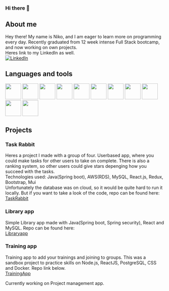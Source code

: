 ### Hi there 👋

## About me
Hey there! My name is Niko, and I am eager to learn more on programming every day. Recently graduated from 12 week intense Full Stack bootcamp, and now working on own projects.     
Heres link to my LinkedIn as well.    
[![LinkedIn](https://img.shields.io/badge/LinkedIn-blue?style=flat-square&logo=linkedin&labelColor=blue)](https://www.linkedin.com/in/niko-rappe-883001263/)

## Languages and tools
    
<div>
  <img src="https://is.mediadelivery.fi/img/468/bccec86c243846a3b23e636a05d9110b.jpg" width="50px" height="50px">
  <img src="https://cdn4.iconfinder.com/data/icons/logos-3/454/nodejs-new-pantone-white-512.png" width="50px" height="50px">
  <img src="https://upload.wikimedia.org/wikipedia/commons/thumb/6/6a/JavaScript-logo.png/800px-JavaScript-logo.png" width="50px">
  <img src="https://w7.pngwing.com/pngs/915/519/png-transparent-typescript-hd-logo-thumbnail.png" width="50px" height="50px">
  <img src="https://cdn.iconscout.com/icon/free/png-256/free-react-1-282599.png?f=webp" width="50px">
  <img src="https://img.favpng.com/6/2/11/redux-react-javascript-freecodecamp-npm-png-favpng-6F2x50visKuC0trBQ0952Cm1E_t.jpg" width="50px" height="50px">
  <img src="https://www.inovex.de/wp-content/uploads/Amazon_Web_Services_Logo-kl.png" width="50px" height="50px">
  <img src="https://upload.wikimedia.org/wikipedia/fi/thumb/e/e0/MySQL-n_logo.svg/1200px-MySQL-n_logo.svg.png" width="50px" height="50px">
  <img src="https://images.g2crowd.com/uploads/product/image/large_detail/large_detail_251be2af3ae607c45c14e816eaa1cf41/postgresql.png" width="50px" height="50px">
  <img src="https://upload.wikimedia.org/wikipedia/commons/thumb/1/17/GraphQL_Logo.svg/1200px-GraphQL_Logo.svg.png" width="50px" height="50px">
  <img src="https://www.devopsmadness.com/images/dockerventure_1/docker_logo.png" width="50px" height="50px">
</div>

## Projects

### Task Rabbit
Heres a project I made with a group of four. Userbased app, where you could make tasks for other users to take on complete. There is also a ranking system, so other users could give stars depenging how you succeed with the tasks.      
Technologies used: Java(Spring boot), AWS(RDS), MySQL, React.js, Redux, Bootstrap, Mui       
Unfortunately the database was on cloud, so it would be quite hard to run it locally. But if you want to take a look of the code, repo can be found here:     
[TaskRabbit](https://github.com/Spirilo/task-rabbit)      

### Library app
Simple Library app made with Java(Spring boot, Spring security), React and MySQL. Repo can be found here:    
[Libraryapp](https://github.com/Spirilo/library-app)       

### Training app
Training app to add your trainings and joining to groups. This was a sandbox project to practice skills on Node.js, ReactJS, PostgreSQL, CSS and Docker. Repo link below.        
[TrainingApp](https://github.com/Spirilo/training-app) 

Currently working on Project management app.
